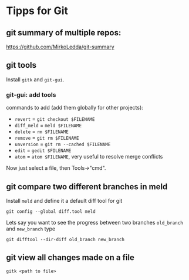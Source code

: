 # Tipps for Git


## git summary of multiple repos:

https://github.com/MirkoLedda/git-summary

## git tools 

Install `gitk` and `git-gui`.

### git-gui: add tools

commands to add (add them globally for other projects):
* `revert` = `git checkout $FILENAME`
* `diff_meld` = `meld $FILENAME`
* `delete` = `rm $FILENAME`
* `remove` = `git rm $FILENAME`
* `unversion` = `git rm --cached $FILENAME`
* `edit` = `gedit $FILENAME`
* `atom` = `atom $FILENAME`, very useful to resolve  merge conflicts

Now just select a file, then Tools->"cmd".

## git compare two different branches in meld


Install `meld` and define it a default diff tool for git
```
git config --global diff.tool meld
```

Lets say you want to see the progress between two branches `old_branch` and `new_branch` type
```
git difftool --dir-diff old_branch new_branch 

```

## git view all changes made on a file

```
gitk <path to file>
```
